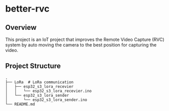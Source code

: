 # better-rvc

## Overview

This project is an IoT project that improves the Remote Video Capture (RVC) system by auto moving the camera to the best position for capturing the video.

## Project Structure

``` plaintext
.
├── LoRa  # LoRa communication
│   ├── esp32_s3_lora_recevier
│   │   └── esp32_s3_lora_recevier.ino
│   └── esp32_s3_lora_sender
│       └── esp32_s3_lora_sender.ino
└── README.md
```
